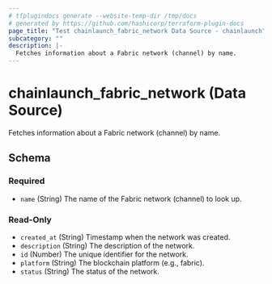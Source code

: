 ```yaml
---
# tfplugindocs generate --website-temp-dir /tmp/docs
# generated by https://github.com/hashicorp/terraform-plugin-docs
page_title: "Test chainlaunch_fabric_network Data Source - chainlaunch"
subcategory: ""
description: |-
  Fetches information about a Fabric network (channel) by name.
---
```


# chainlaunch_fabric_network (Data Source)

Fetches information about a Fabric network (channel) by name.



<!-- schema generated by tfplugindocs -->
## Schema

### Required

- `name` (String) The name of the Fabric network (channel) to look up.

### Read-Only

- `created_at` (String) Timestamp when the network was created.
- `description` (String) The description of the network.
- `id` (Number) The unique identifier for the network.
- `platform` (String) The blockchain platform (e.g., fabric).
- `status` (String) The status of the network.
